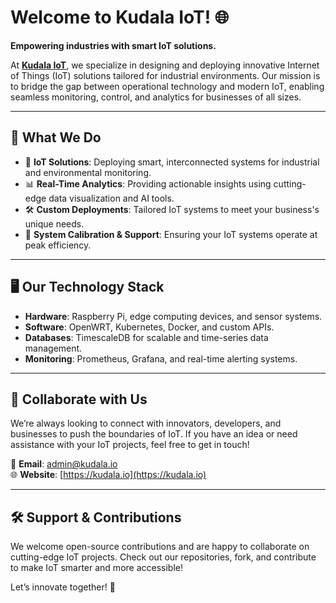 # Welcome to Kudala IoT! 🌐

**Empowering industries with smart IoT solutions.**

At **[Kudala IoT](https://kudala.io)**, we specialize in designing and deploying innovative Internet of Things (IoT) solutions tailored for industrial environments. Our mission is to bridge the gap between operational technology and modern IoT, enabling seamless monitoring, control, and analytics for businesses of all sizes.

---

## 🌟 What We Do

- 🔗 **IoT Solutions**: Deploying smart, interconnected systems for industrial and environmental monitoring.
- 📊 **Real-Time Analytics**: Providing actionable insights using cutting-edge data visualization and AI tools.
- 🛠️ **Custom Deployments**: Tailored IoT systems to meet your business's unique needs.
- 🔧 **System Calibration & Support**: Ensuring your IoT systems operate at peak efficiency.

---

## 🖥️ Our Technology Stack

- **Hardware**: Raspberry Pi, edge computing devices, and sensor systems.
- **Software**: OpenWRT, Kubernetes, Docker, and custom APIs.
- **Databases**: TimescaleDB for scalable and time-series data management.
- **Monitoring**: Prometheus, Grafana, and real-time alerting systems.

---


## 🤝 Collaborate with Us

We’re always looking to connect with innovators, developers, and businesses to push the boundaries of IoT. If you have an idea or need assistance with your IoT projects, feel free to get in touch!

📧 **Email**: [admin@kudala.io](mailto:admin@kudala.io)  
🌐 **Website**: [https://kudala.io](https://kudala.io)

---

## 🛠️ Support & Contributions

We welcome open-source contributions and are happy to collaborate on cutting-edge IoT projects. Check out our repositories, fork, and contribute to make IoT smarter and more accessible!


Let’s innovate together! 🚀
